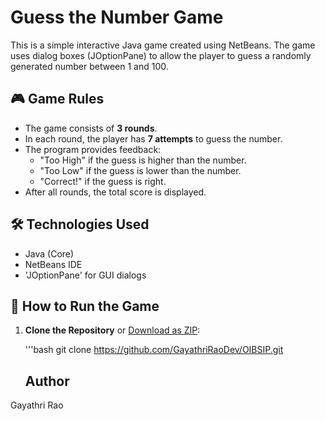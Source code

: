 # Guess the Number Game

This is a simple interactive Java game created using NetBeans. The game uses dialog boxes (JOptionPane) to allow the player to guess a randomly generated number between 1 and 100.

## 🎮 Game Rules

- The game consists of **3 rounds**.
- In each round, the player has **7 attempts** to guess the number.
- The program provides feedback:
  - "Too High" if the guess is higher than the number.
  - "Too Low" if the guess is lower than the number.
  - "Correct!" if the guess is right.
- After all rounds, the total score is displayed.

## 🛠️ Technologies Used

- Java (Core)
- NetBeans IDE
- 'JOptionPane' for GUI dialogs

## 🚀 How to Run the Game

1. **Clone the Repository** or [Download as ZIP](https://github.com/GayathriRaoDev/GuessTheNumberGame):

   '''bash
   git clone https://github.com/GayathriRaoDev/OIBSIP.git

   ## Author
Gayathri Rao
